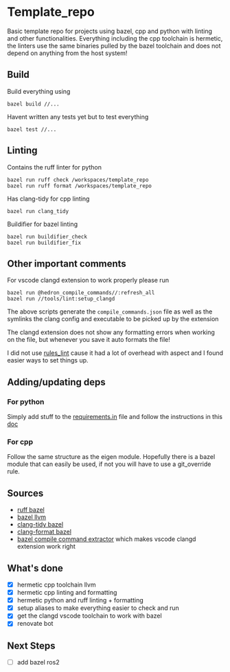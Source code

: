 # Template_repo
Basic template repo for projects using bazel, cpp and python with linting and other functionalities.
Everything including the cpp toolchain is hermetic, the linters use the same binaries pulled by the bazel toolchain and does not depend on anything from the host system!

## Build
Build everything using
```
bazel build //...
```

Havent written any tests yet but to test everything
```
bazel test //...
```

## Linting
Contains the ruff linter for python
```
bazel run ruff check /workspaces/template_repo
bazel run ruff format /workspaces/template_repo
```

Has clang-tidy for cpp linting
```
bazel run clang_tidy
```

Buildifier for bazel linting
```
bazel run buildifier_check
bazel run buildifier_fix
```

## Other important comments
For vscode clangd extension to work properly please run
```
bazel run @hedron_compile_commands//:refresh_all
bazel run //tools/lint:setup_clangd
```
The above scripts generate the `compile_commands.json` file as well as the symlinks the clang config and executable to be picked up by the extension

The clangd extension does not show any formatting errors when working on the file, but whenever you save it auto formats the file!

I did not use [rules_lint](https://github.com/aspect-build/rules_lint) cause it had a lot of overhead with aspect and I found easier ways to set things up.

## Adding/updating deps
### For python
Simply add stuff to the [requirements.in](third_party/python/requirements.in) file and follow the instructions in this [doc](third_party/python/README.md)

### For cpp
Follow the same structure as the eigen module. Hopefully there is a bazel module that can easily be used, if not you will have to use a git_override rule.

## Sources
- [ruff bazel](https://github.com/philipuvarov/bazel-ruff)
- [bazel llvm](https://github.com/bazel-contrib/toolchains_llvm)
- [clang-tidy bazel](https://github.com/erenon/bazel_clang_tidy)
- [clang-format bazel](https://github.com/oliverlee/bazel_clang_format)
- [bazel compile command extractor](https://github.com/hedronvision/bazel-compile-commands-extractor) which makes vscode clangd extension work right

## What's done
- [x] hermetic cpp toolchain llvm
- [x] hermetic cpp linting and formatting
- [x] hermetic python and ruff linting + formatting
- [x] setup aliases to make everything easier to check and run
- [x] get the clangd vscode toolchain to work with bazel
- [x] renovate bot

## Next Steps
- [ ] add bazel ros2